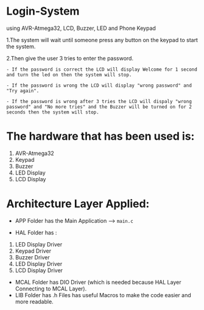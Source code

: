 # Login-System
using AVR-Atmega32, LCD, Buzzer, LED and Phone Keypad

1.The system will wait until someone press any button on the keypad to start the system.

2.Then give the user 3 tries to enter the password.

	- If the password is correct the LCD will display Welcome for 1 second and turn the led on then the system will stop.

	- If the password is wrong the LCD will display "wrong password" and "Try again".
	
	- If the password is wrong after 3 tries the LCD will dispaly "wrong password" and "No more tries" and the Buzzer will be turned on for 2 seconds then the system will stop.


# The hardware that has been used is:  
1. AVR-Atmega32
2. Keypad
3. Buzzer
4. LED Display
5. LCD Display

# Architecture Layer Applied:

- APP Folder has the Main Application --> `main.c`
  
- HAL Folder has : 
1. LED Display Driver
2. Keypad Driver
3. Buzzer Driver
4. LED Display Driver
5. LCD Display Driver
       
- MCAL Folder has DIO Driver (which is needed because HAL Layer Connecting to MCAL Layer).
- LIB Folder has .h Files has useful Macros to make the code easier and more readable.
